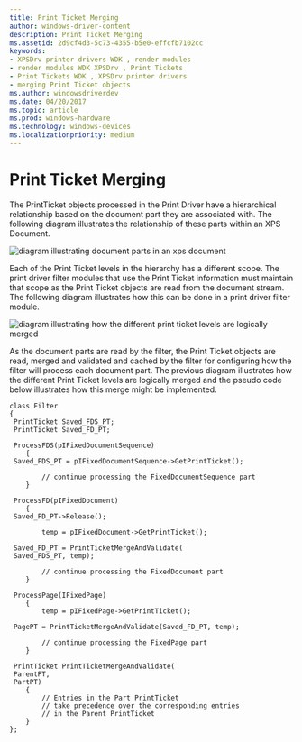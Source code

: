 ```yaml
---
title: Print Ticket Merging
author: windows-driver-content
description: Print Ticket Merging
ms.assetid: 2d9cf4d3-5c73-4355-b5e0-effcfb7102cc
keywords:
- XPSDrv printer drivers WDK , render modules
- render modules WDK XPSDrv , Print Tickets
- Print Tickets WDK , XPSDrv printer drivers
- merging Print Ticket objects
ms.author: windowsdriverdev
ms.date: 04/20/2017
ms.topic: article
ms.prod: windows-hardware
ms.technology: windows-devices
ms.localizationpriority: medium
---
```


# Print Ticket Merging


The PrintTicket objects processed in the Print Driver have a hierarchical relationship based on the document part they are associated with. The following diagram illustrates the relationship of these parts within an XPS Document.

![diagram illustrating document parts in an xps document](images/ptpcxps1.gif)

Each of the Print Ticket levels in the hierarchy has a different scope. The print driver filter modules that use the Print Ticket information must maintain that scope as the Print Ticket objects are read from the document stream. The following diagram illustrates how this can be done in a print driver filter module.

![diagram illustrating how the different print ticket levels are logically merged ](images/ptpcxps2.gif)

As the document parts are read by the filter, the Print Ticket objects are read, merged and validated and cached by the filter for configuring how the filter will process each document part. The previous diagram illustrates how the different Print Ticket levels are logically merged and the pseudo code below illustrates how this merge might be implemented.

```
class Filter
{
 PrintTicket Saved_FDS_PT;
 PrintTicket Saved_FD_PT;

 ProcessFDS(pIFixedDocumentSequence)
    {
 Saved_FDS_PT = pIFixedDocumentSequence->GetPrintTicket();

        // continue processing the FixedDocumentSequence part
    }

 ProcessFD(pIFixedDocument)
    {
 Saved_FD_PT->Release();

        temp = pIFixedDocument->GetPrintTicket();

 Saved_FD_PT = PrintTicketMergeAndValidate(
 Saved_FDS_PT, temp);

        // continue processing the FixedDocument part
    }

 ProcessPage(IFixedPage)
    {
        temp = pIFixedPage->GetPrintTicket();

 PagePT = PrintTicketMergeAndValidate(Saved_FD_PT, temp);

        // continue processing the FixedPage part
    }

 PrintTicket PrintTicketMergeAndValidate(
 ParentPT,
 PartPT)
    {
        // Entries in the Part PrintTicket 
        // take precedence over the corresponding entries 
        // in the Parent PrintTicket
    }
};
```

 

 




